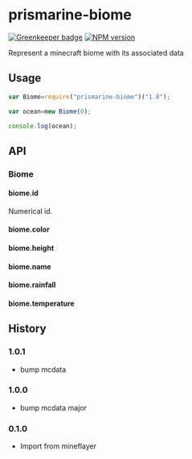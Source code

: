 # prismarine-biome

[![Greenkeeper badge](https://badges.greenkeeper.io/PrismarineJS/prismarine-biome.svg)](https://greenkeeper.io/)
[![NPM version](https://img.shields.io/npm/v/prismarine-biome.svg)](http://npmjs.com/package/prismarine-biome)

Represent a minecraft biome with its associated data

## Usage

```js
var Biome=require("prismarine-biome")("1.8");

var ocean=new Biome(0);

console.log(ocean);
```

## API

### Biome

#### biome.id

Numerical id.

#### biome.color

#### biome.height

#### biome.name

#### biome.rainfall

#### biome.temperature

## History

### 1.0.1

* bump mcdata

### 1.0.0

* bump mcdata major

### 0.1.0

* Import from mineflayer